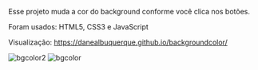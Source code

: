 
Esse projeto muda a cor do background conforme você clica nos botões. 

Foram usados: HTML5, CSS3 e JavaScript

Visualização: https://danealbuquerque.github.io/backgroundcolor/

![bgcolor2](https://user-images.githubusercontent.com/88159744/170104977-672c10d1-fc09-4316-9f6c-fe3c4a3ab6cd.png)
![bgcolor](https://user-images.githubusercontent.com/88159744/170104980-1adc4eb8-5110-4d18-acdb-11aac2a964d1.png)
